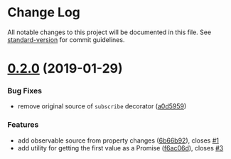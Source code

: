 # Change Log

All notable changes to this project will be documented in this file. See [standard-version](https://github.com/conventional-changelog/standard-version) for commit guidelines.

<a name="0.2.0"></a>
# [0.2.0](https://github.com/alexlafroscia/ember-observable/compare/v0.1.0...v0.2.0) (2019-01-29)


### Bug Fixes

* remove original source of `subscribe` decorator ([a0d5959](https://github.com/alexlafroscia/ember-observable/commit/a0d5959))


### Features

* add observable source from property changes ([6b66b92](https://github.com/alexlafroscia/ember-observable/commit/6b66b92)), closes [#1](https://github.com/alexlafroscia/ember-observable/issues/1)
* add utility for getting the first value as a Promise ([f6ac06d](https://github.com/alexlafroscia/ember-observable/commit/f6ac06d)), closes [#3](https://github.com/alexlafroscia/ember-observable/issues/3)
